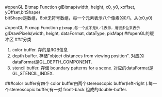 #openGL Bitmap Function
glBitmap(width, height, x0, y0, xoffset, yOffset,bitShape)  
bitShape是数组，8bit无符号数组，每一个元素表示八个像素的0/1。从(x0,y0)

#openGL Pixmap Function
`pixmap,每一个点不是0／1表示，用很多位来表示`
glDrawPixels(width, height, dataFormat, dataType, pixMap)
##openGL的缓冲区
###分类
1. color buffer. 存的是RGB信息
2. depth buffer. 存储"object distances from viewing position". 对应的dataFormat是GL\_DEPTH_COMPONENT.
3. stencil buffer. 存储 boundary patterns for a scene. 对应的dataFormat是GL\_STENCIL_INDEX.

###color buffer有四个
color buffer由两个stereoscopic buffer(left-right ).每一个stereoscopic buffer,有一对 front-back 组成的double-buffer.